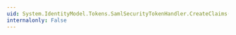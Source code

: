 ```yaml
---
uid: System.IdentityModel.Tokens.SamlSecurityTokenHandler.CreateClaims(System.IdentityModel.Tokens.SamlSecurityToken)
internalonly: False
---
```

